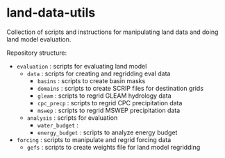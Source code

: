 # land-data-utils

Collection of scripts and instructions for manipulating land data and doing land model evaluation. 

Repository structure:
- `evaluation` : scripts for evaluating land model
  - `data` : scripts for creating and regridding eval data
	  - `basins` : scripts to create basin masks
	  - `domains` : scripts to create SCRIP files for destination grids
	  - `gleam` : scripts to regrid GLEAM hydrology data
	  - `cpc_precp` : scripts to regrid CPC precipitation data
	  - `mswep` : scripts to regrid MSWEP precipitation data
  - `analysis` : scripts for evaluation
    - `water_budget` : 
    - `energy_budget` : scripts to analyze energy budget
- `forcing` : scripts to manipulate and regrid forcing data
  - `gefs` : scripts to create weights file for land model regridding

